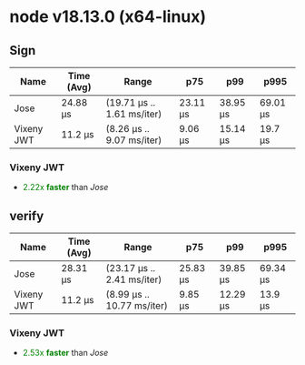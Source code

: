 # node v18.13.0 (x64-linux)

## Sign

| Name       | Time (Avg) | Range                      | p75      | p99      | p995     |
| ---------- | ---------- | -------------------------- | -------- | -------- | -------- |
| Jose       | 24.88 µs   | (19.71 µs .. 1.61 ms/iter) | 23.11 µs | 38.95 µs | 69.01 µs |
| Vixeny JWT | 11.2 µs    | (8.26 µs .. 9.07 ms/iter)  | 9.06 µs  | 15.14 µs | 19.7 µs  |

### **Vixeny JWT**

- <span style="color:green">2.22x **faster**</span> than _Jose_

## verify

| Name       | Time (Avg) | Range                      | p75      | p99      | p995     |
| ---------- | ---------- | -------------------------- | -------- | -------- | -------- |
| Jose       | 28.31 µs   | (23.17 µs .. 2.41 ms/iter) | 25.83 µs | 39.85 µs | 69.34 µs |
| Vixeny JWT | 11.2 µs    | (8.99 µs .. 10.77 ms/iter) | 9.85 µs  | 12.29 µs | 13.9 µs  |

### **Vixeny JWT**

- <span style="color:green">2.53x **faster**</span> than _Jose_
